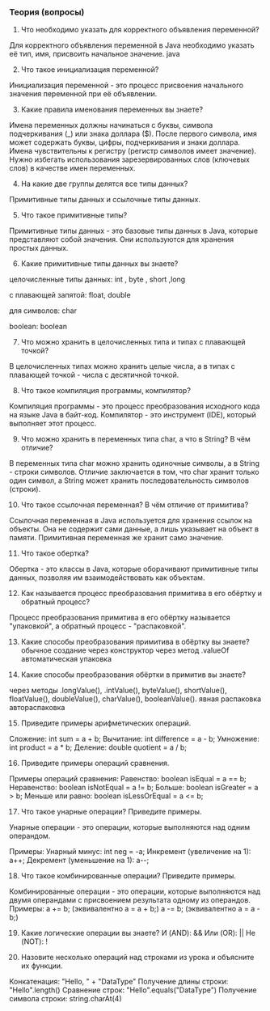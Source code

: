 ### Теория (вопросы)

1. Что необходимо указать для корректного объявления переменной?

Для корректного объявления переменной в Java необходимо указать её тип, имя, присвоить начальное значение.
java

2. Что такое инициализация переменной?

Инициализация переменной - это процесс присвоения начального значения переменной при её объявлении.

3. Какие правила именования переменных вы знаете?

Имена переменных должны начинаться с буквы, символа подчеркивания (_) или знака доллара ($).
После первого символа, имя может содержать буквы, цифры, подчеркивания и знаки доллара.
Имена чувствительны к регистру (регистр символов имеет значение).
Нужно избегать использования зарезервированных слов (ключевых слов) в качестве имен переменных.

4. На какие две группы делятся все типы данных?

Примитивные типы данных и ссылочные типы данных.

5. Что такое примитивные типы?

Примитивные типы данных - это базовые типы данных в Java, которые представляют собой значения. 
Они используются для хранения простых данных.

6. Какие примитивные типы данных вы знаете?

целочисленные типы данных:
int , byte , short ,long

с плавающей запятой:
float, double

для символов:
char

boolean:
boolean

7. Что можно хранить в целочисленных типа и типах с плавающей точкой?

В целочисленных типах можно хранить целые числа, а в типах с плавающей точкой - числа с десятичной точкой.

8. Что такое компиляция программы, компилятор?

Компиляция программы - это процесс преобразования исходного кода на языке Java в байт-код.
Компилятор - это инструмент (IDE), который выполняет этот процесс.

9. Что можно хранить в переменных типа char, а что в String? В чём отличие?

В переменных типа char можно хранить одиночные символы, а в String - строки символов. 
Отличие заключается в том, что char хранит только один символ, а String может хранить последовательность символов (строки).

10. Что такое ссылочная переменная? В чём отличие от примитива?

Ссылочная переменная в Java используется для хранения ссылок на объекты. 
Она не содержит сами данные, а лишь указывает на объект в памяти.
Примитивная переменная же хранит само значение.


11. Что такое обертка?

Обертка - это классы в Java, которые оборачивают примитивные типы данных, позволяя им взаимодействовать как объектам.

12. Как называется процесс преобразования примитива в его обёртку и обратный процесс?

Процесс преобразования примитива в его обёртку называется "упаковкой", а обратный процесс - "распаковкой".

13. Какие способы преобразования примитива в обёртку вы знаете?
обычное создание через конструктор
через метод .valueOf
автоматическая упаковка


14. Какие способы преобразования обёртки в примитив вы знаете?

через методы .longValue(), .intValue(), byteValue(), shortValue(), floatValue(), doubleValue(), charValue(), booleanValue().
явная распаковка
автораспаковка

15. Приведите примеры арифметических операций.

Сложение: int sum = a + b;
Вычитание: int difference = a - b;
Умножение: int product = a * b;
Деление: double quotient = a / b;


16. Приведите примеры операций сравнения.

Примеры операций сравнения:
Равенство: boolean isEqual = a == b;
Неравенство: boolean isNotEqual = a != b;
Больше: boolean isGreater = a > b;
Меньше или равно: boolean isLessOrEqual = a <= b;


17. Что такое унарные операции? Приведите примеры.

Унарные операции - это операции, которые выполняются над одним операндом.

Примеры:
Унарный минус: int neg = -a;
Инкремент (увеличение на 1): a++;
Декремент (уменьшение на 1): a--;

18. Что такое комбинированные операции? Приведите примеры.

Комбинированные операции - это операции, которые выполняются над двумя операндами с присвоением результата одному из операндов.
Примеры:
a += b; (эквивалентно a = a + b;)
a -= b; (эквивалентно a = a - b;)

19. Какие логические операции вы знаете?
И (AND): &&
Или (OR): ||
Не (NOT): !


20. Назовите несколько операций над строками из урока и объясните их функции.

Конкатенация: "Hello, " + "DataType"
Получение длины строки: "Hello".length()
Сравнение строк: "Hello".equals("DataType")
Получение символа строки: string.charAt(4)
